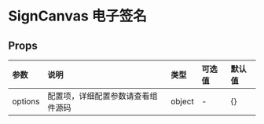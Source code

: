 # SignCanvas 电子签名 <sup class="pro-badge" />

## Props

| 参数    | 说明                               | 类型   | 可选值 | 默认值 |
| :------ | :--------------------------------- | :----- | :----- | :----- |
| options | 配置项，详细配置参数请查看组件源码 | object | -      | {}     |
